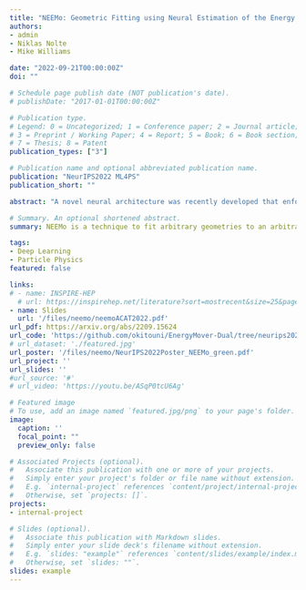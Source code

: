 ```yaml
---
title: "NEEMo: Geometric Fitting using Neural Estimation of the Energy Mover's Distance" 
authors:
- admin
- Niklas Nolte
- Mike Williams

date: "2022-09-21T00:00:00Z"
doi: ""

# Schedule page publish date (NOT publication's date).
# publishDate: "2017-01-01T00:00:00Z"

# Publication type.
# Legend: 0 = Uncategorized; 1 = Conference paper; 2 = Journal article;
# 3 = Preprint / Working Paper; 4 = Report; 5 = Book; 6 = Book section;
# 7 = Thesis; 8 = Patent
publication_types: ["3"]

# Publication name and optional abbreviated publication name.
publication: "NeurIPS2022 ML4PS"
publication_short: ""

abstract: "A novel neural architecture was recently developed that enforces an exact upper bound on the Lipschitz constant of the model by constraining the norm of its weights in a minimal way, resulting in higher expressiveness compared to other techniques. We present a new and interesting direction for this architecture: estimation of the Wasserstein metric (Earth Mover's Distance) in optimal transport by employing the Kantorovich-Rubinstein duality to enable its use in geometric fitting applications. Specifically, we focus on the field of high-energy particle physics, where it has been shown that a metric for the space of particle-collider events can be defined based on the Wasserstein metric, referred to as the Energy Mover's Distance (EMD). This metrization has the potential to revolutionize data-driven collider phenomenology. The work presented here represents a major step towards realizing this goal by providing a differentiable way of directly calculating the EMD. We show how the flexibility that our approach enables can be used to develop novel clustering algorithms."

# Summary. An optional shortened abstract.
summary: NEEMo is a technique to fit arbitrary geometries to an arbitrary collection of points. Much like WGANs, it relies on the neural estimation of the Wasserstein metric through the KR dual formulation.

tags:
- Deep Learning 
- Particle Physics
featured: false

links:
# - name: INSPIRE-HEP
  # url: https://inspirehep.net/literature?sort=mostrecent&size=25&page=1&q=find%20eprint%202010.09745
- name: Slides
  url: '/files/neemo/neemoACAT2022.pdf' 
url_pdf: https://arxiv.org/abs/2209.15624
url_code: 'https://github.com/okitouni/EnergyMover-Dual/tree/neurips2022'
# url_dataset: './featured.jpg'
url_poster: '/files/neemo/NeurIPS2022Poster_NEEMo_green.pdf'
url_project: ''
url_slides: ''
#url_source: '#'
# url_video: 'https://youtu.be/ASqP0tcU6Ag'

# Featured image
# To use, add an image named `featured.jpg/png` to your page's folder. 
image:
  caption: ''
  focal_point: ""
  preview_only: false

# Associated Projects (optional).
#   Associate this publication with one or more of your projects.
#   Simply enter your project's folder or file name without extension.
#   E.g. `internal-project` references `content/project/internal-project/index.md`.
#   Otherwise, set `projects: []`.
projects:
- internal-project

# Slides (optional).
#   Associate this publication with Markdown slides.
#   Simply enter your slide deck's filename without extension.
#   E.g. `slides: "example"` references `content/slides/example/index.md`.
#   Otherwise, set `slides: ""`.
slides: example
---
```

<!--
{{% alert note %}}
Click the *Slides* button above to demo Academic's Markdown slides feature.
{{% /alert %}}

Supplementary notes can be added here, including [code and math](https://sourcethemes.com/academic/docs/writing-markdown-latex/).
-->
